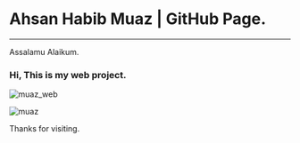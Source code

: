 # Ahsan Habib Muaz | GitHub Page.
<hr>

Assalamu Alaikum.
### Hi, This is my web project.
![muaz_web](https://github.com/ahsanhabibmuaz/ahsanhabibmuaz.github.io/assets/68775472/621cf149-9ee8-4e4e-ade3-e9e381a1f64e)

![muaz](https://github.com/ahsanhabibmuaz/ahsanhabibmuaz.github.io/assets/68775472/0fc6c0c3-2916-4eb2-8912-b8a9c3c6eab5)

Thanks for visiting.
